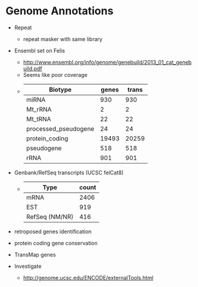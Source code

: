 # Genome Annotations
* Repeat
  - repeat masker with same library
* Ensembl set on Felis
  - http://www.ensembl.org/info/genome/genebuild/2013_01_cat_genebuild.pdf
  - Seems like poor coverage
  - | Biotype                 |  genes  | trans  |
    |-------------------------|---------|--------|
    | miRNA                   |     930 |    930 |
    | Mt_rRNA                 |       2 |      2 |
    | Mt_tRNA                 |      22 |     22 |
    | processed_pseudogene    |      24 |     24 |
    | protein_coding          |   19493 |  20259 |
    | pseudogene              |     518 |    518 |
    | rRNA                    |     901 |    901 |

* Genbank/RefSeq transcripts (UCSC felCat8)
  - | Type             | count |
    |----------------- |-------|
    | mRNA             |  2406 |
    | EST              |   919 |
    | RefSeq (NM/NR)   |   416 |

* retroposed genes identification
* protein coding gene conservation

* TransMap genes
* Investigate
  - http://genome.ucsc.edu/ENCODE/externalTools.html
